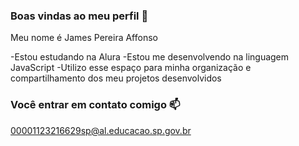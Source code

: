 ### Boas vindas ao meu perfil 💙

Meu nome é James Pereira Affonso

-Estou estudando na Alura
-Estou me desenvolvendo na linguagem JavaScript
-Utilizo esse espaço para minha organização e compartilhamento dos meu projetos desenvolvidos

### Você entrar em contato comigo 📫

00001123216629sp@al.educacao.sp.gov.br

![]()


